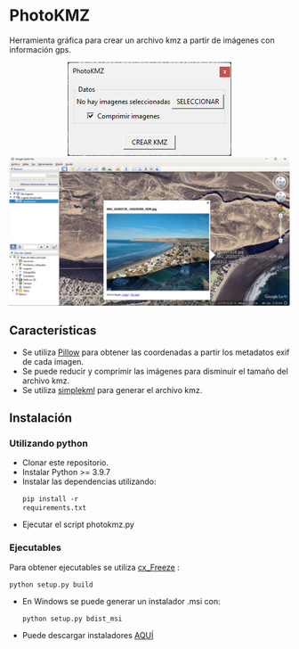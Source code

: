 # PhotoKMZ
Herramienta gráfica para crear un archivo kmz a partir de imágenes con información gps.

<center><img src="./capturas/image.png"></center>
<center><img src="./capturas/captura_02.png"></center>

## Características
- Se utiliza [Pillow](https://pypi.org/project/pillow/) para obtener las coordenadas a partir los metadatos exif de cada imagen.
- Se puede reducir y comprimir las imágenes para disminuir el tamaño del archivo kmz.
- Se utiliza [simplekml](https://pypi.org/project/simplekml/) para generar el archivo kmz.

## Instalación
### Utilizando python
- Clonar este repositorio.
- Instalar Python >= 3.9.7
- Instalar las dependencias utilizando: <pre><code>pip install -r requirements.txt
</code></pre>
- Ejecutar el script photokmz.py

### Ejecutables
Para obtener ejecutables se utiliza [cx_Freeze](https://pypi.org/project/cx-Freeze/) :
<pre><code>python setup.py build</code></pre>
- En Windows se puede generar un instalador .msi con: <pre><code>python setup.py bdist_msi</code></pre>
- Puede descargar instaladores [AQUÍ](https://github.com/milton0989/photokmz/releases) 